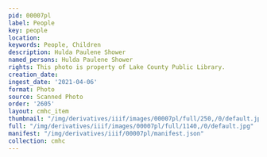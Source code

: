 ```yaml
---
pid: 00007pl
label: People
key: people
location: 
keywords: People, Children
description: Hulda Paulene Shower
named_persons: Hulda Paulene Shower
rights: This photo is property of Lake County Public Library.
creation_date: 
ingest_date: '2021-04-06'
format: Photo
source: Scanned Photo
order: '2605'
layout: cmhc_item
thumbnail: "/img/derivatives/iiif/images/00007pl/full/250,/0/default.jpg"
full: "/img/derivatives/iiif/images/00007pl/full/1140,/0/default.jpg"
manifest: "/img/derivatives/iiif/00007pl/manifest.json"
collection: cmhc
---
```

